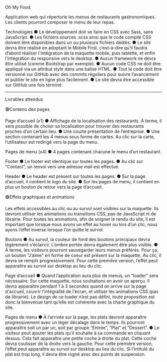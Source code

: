 Oh My Food.

Application web qui répertorie les menus de restaurants gastronomiques. Les clients pourront composer le menu de leur repas.

Technologies
● Le développement doit se faire en CSS avec Sass, sans JavaScript.
● Les fichiers sources .scss ainsi que le code compilé CSS doivent être disponibles
dans un ou plusieurs fichiers dédiés.
● Le site devra être réalisé en adoptant le Mobile First, c’est-à-dire qu’il faudra d’abord
réaliser l'intégration de la maquette mobile, puis tablette, et enfin l'intégration du
responsive vers le desktop.
● Aucun framework ne devra être utilisé (comme Bootstrap par exemple).
● Aucun code CSS ne doit être appliqué via un attribut style dans une balise HTML.
● Tout le code doit être versionné sur GitHub avec des commits réguliers pour
suivre l’avancement et publier le site en ligne plus facilement.
● Le site devra être accessible sur GitHub une fois terminé.

---

Livrables attendus

🟣Contenu des pages

Page d’accueil (x1)
● Affichage de la localisation des restaurants. À terme, il sera possible de choisir sa
localisation pour trouver des restaurants proches d’un certain lieu.
● Une courte présentation de l’entreprise.
● Une section contenant les 4 menus sous forme de cartes. Au clic sur la carte,
l’utilisateur est redirigé vers la page du menu.

Pages de menu (x4)
● 4 pages contenant chacune le menu d’un restaurant.

Footer
● Le footer est identique sur toutes les pages.
● Au clic sur “Contact”, un renvoi vers une adresse mail est effectué.

Header
● Le header est présent sur toutes les pages.
● Sur la page d’accueil, il contient le logo du site.
● Sur les pages de menu, il contient en plus un bouton de retour vers la page d’accueil.

🟣Effets graphiques et animations

Les effets accessibles au clic ou au survol sont visibles sur la maquette. Ils devront utiliser
les animations ou transitions CSS, pas de JavaScript ni de librairie. Pour toutes les animations, afin de soigner le rendu du site, il est important que lorsque nous avons un effet au hover ou lors d’un clic, nous ayons l’effet inverse lorsque l’on quitte le survol.

Boutons
● Au survol, la couleur de fond des boutons principaux devra légèrement s’éclaircir.
L’ombre portée devra également être plus visible.
● À terme, les visiteurs pourront sauvegarder leurs menus préférés. Pour ça, un bouton "J’aime" en forme de coeur est présent sur la maquette. Au clic, il devra se remplir progressivement. Pour cette première version, l’effet peut apparaître au survol sur desktop au lieu du clic.

Page d’accueil
● Quand l’application aura plus de menus, un “loader” sera nécessaire. Sur cette maquette, nous souhaitons en avoir un aperçu. Il devra apparaître pendant 1 à 3 secondes quand on arrive sur la page d'accueil, couvrir l'intégralité de l'écran, et utiliser les animations CSS (pas de librairie). Le design de ce loader n’est pas défini, toute proposition est donc la bienvenue tant qu’elle est cohérente avec la charte graphique du site.

Pages de menu
● À l’arrivée sur la page, les plats devront apparaître progressivement avec un léger décalage dans le temps. Ils pourront apparaître soit un par un, soit par groupe “Entrée”, “Plat” et “Dessert”.
● Le visiteur peut ajouter les plats qu'il souhaite à sa commande en cliquant dessus.
Cela fait apparaître une petite coche à droite du plat. Cette coche devra coulisser de la droite vers la gauche. Pour cette première version, l’effet peut apparaître au survol sur desktop au lieu du clic. Si l’intitulé du plat est trop long, il devra être rogné avec
des points de suspension.
